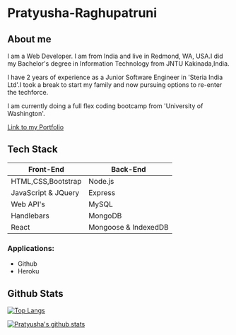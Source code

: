 # Pratyusha-Raghupatruni

## About me
I am a Web Developer. I am from India and live in Redmond, WA, USA.I did my Bachelor's degree in Information Technology from JNTU Kakinada,India.

I have 2 years of experience as a Junior Software Engineer in 'Steria India Ltd'.I took a break to start my family and now pursuing options to re-enter the techforce.
                  
I am currently doing a full flex coding bootcamp from 'University of Washington'.

[Link to my Portfolio](https://pratyusharaghupatruni.github.io/updated-responsive-portfolio/)

## Tech Stack
| Front-End | Back-End |
|----|----|
| HTML,CSS,Bootstrap | Node.js |
| JavaScript & JQuery | Express |
| Web API's | MySQL |
|Handlebars | MongoDB |
| React | Mongoose & IndexedDB |

### Applications:
  * Github
  * Heroku

## Github Stats
[![Top Langs](https://github-readme-stats.vercel.app/api/top-langs/?username=PratyushaRaghupatruni&layout=compact)](https://github.com/PratyushaRaghupatruni/github-readme-stats)

[![Pratyusha's github stats](https://github-readme-stats.vercel.app/api?username=PratyushaRaghupatruni&show_icons=true&theme=gruvbox)](https://github.com/PratyushaRaghupatruni/github-readme-stats)